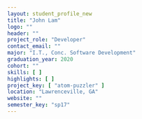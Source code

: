 ```yaml
---
layout: student_profile_new
title: "John Lam"
logo: ""
header: ""
project_role: "Developer"
contact_email: ""
major: "I.T., Conc. Software Development"
graduation_year: 2020
cohort: ""
skills: [ ]
highlights: [ ]
project_key: [ "atom-puzzler" ]
location: "Lawrenceville, GA"
website: ""
semester_key: "sp17"
---
```

